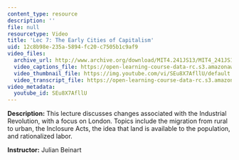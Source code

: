 ```yaml
---
content_type: resource
description: ''
file: null
resourcetype: Video
title: 'Lec 7: The Early Cities of Capitalism'
uid: 12c8b98e-235a-5894-fc20-c7505b1c9af9
video_files:
  archive_url: http://www.archive.org/download/MIT4.241JS13/MIT4_241JS13_lec07_300k.mp4
  video_captions_file: https://open-learning-course-data-rc.s3.amazonaws.com/4-241j-theory-of-city-form-spring-2013/56e72b557dda5a4e836d7f2b779f765d_SEu8X7AfllU.vtt
  video_thumbnail_file: https://img.youtube.com/vi/SEu8X7AfllU/default.jpg
  video_transcript_file: https://open-learning-course-data-rc.s3.amazonaws.com/4-241j-theory-of-city-form-spring-2013/7e151d3c6463ff8ae09f7c0fa2ffa17a_SEu8X7AfllU.pdf
video_metadata:
  youtube_id: SEu8X7AfllU
---
```


**Description:** This lecture discusses changes associated with the Industrial Revolution, with a focus on London. Topics include the migration from rural to urban, the Inclosure Acts, the idea that land is available to the population, and rationalized labor.

**Instructor:** Julian Beinart